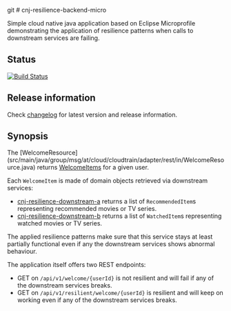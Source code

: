 git # cnj-resilience-backend-micro

Simple cloud native java application based on Eclipse Microprofile demonstrating the application of resilience patterns
when calls to downstream services are failing.

## Status

[![Build Status](https://drone.cloudtrain.aws.msgoat.eu/api/badges/msgoat/cnj-resilience-backend-micro/status.svg)](https://drone.cloudtrain.aws.msgoat.eu/msgoat/cnj-resilience-backend-micro)

## Release information

Check [changelog](changelog.md) for latest version and release information.

## Synopsis

The [WelcomeResource] (src/main/java/group/msg/at/cloud/cloudtrain/adapter/rest/in/WelcomeResource.java) returns
[WelcomeItems](src/main/java/group/msg/at/cloud/cloudtrain/core/entity/WelcomeItems.java)
for a given user.

Each `WelcomeItem` is made of domain objects retrieved via downstream services:

* [cnj-resilience-downstream-a](https://github.com/msgoat/cnj-resilience-downstream-a/blob/main/README.md) returns a list of `RecommendedItem`s representing recommended movies or TV series.
* [cnj-resilience-downstream-b](https://github.com/msgoat/cnj-resilience-downstream-b/blob/main/README.md) returns a list of `WatchedItem`s representing watched movies or TV series.

The applied resilience patterns make sure that this service stays at least partially functional even
if any the downstream services shows abnormal behaviour.

The application itself offers two REST endpoints:

* GET on `/api/v1/welcome/{userId}` is not resilient and will fail if any of the downstream services breaks.
* GET on `/api/v1/resilient/welcome/{userId}` is resilient and will keep on working even if any of the downstream services breaks.